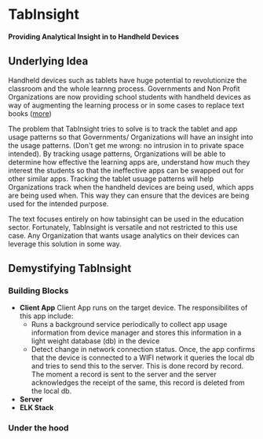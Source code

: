 # TabInsight
#### Providing Analytical Insight in to Handheld Devices


## Underlying Idea

Handheld devices such as tablets have huge potential to revolutionize the classroom and the whole learnng process.
Governments and Non Profit Organizations are now providing school students  with handheld devices as way of augmenting the learning process or in some cases to replace text books (<a href="http://www.huffingtonpost.com/2013/03/06/textbooks-tablets_n_2816567.html">more</a>)

The problem that TabInsight tries to solve is to track the tablet and app usage patterns so that Governments/ Organizations will have an insight into the usage patterns. (Don't get me wrong: no intrusion in to private space intended). By tracking usage patterns, Organizations will be able to determine how effective the learning apps are, understand how much they interest the students so that the ineffective apps can be swapped out for other similar apps. Tracking the tablet usuage patterns will help Organizations track when the handheld devices  are being used, which apps are being used when. This way they can ensure that the devices are being used for the intended purpose.

The text focuses entirely on how  tabinsight can be used in the education sector. Fortunately, TabInsight is versatile and not restricted to this use case. Any Organization that wants usage analytics on their devices can leverage this solution in some way.

## Demystifying TabInsight
### Building Blocks
*  **Client App**
Client App runs on the target device. The responsibilites of this app include:
    * Runs a background service periodically to collect app usage information from device manager and stores this information in a light weight database (db) in the device
    * Detect change in network connection status. Once, the app confirms that the device is connected to a WIFI network it queries the local db and tries to send this to the server. This is done record by record. The moment a record is sent to the server and the server acknowledges the receipt of the same, this record is deleted from the local db.
*  **Server**
*  **ELK Stack**

### Under the hood

